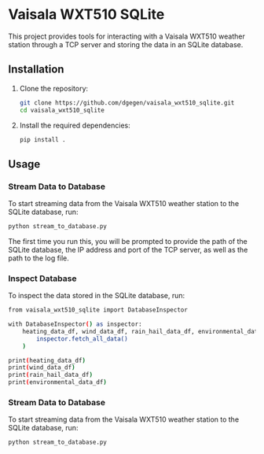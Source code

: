 # Vaisala WXT510 SQLite

This project provides tools for interacting with a Vaisala WXT510 weather station through a TCP server and storing the data in an SQLite database.


## Installation

1. Clone the repository:
    ```sh
    git clone https://github.com/dgegen/vaisala_wxt510_sqlite.git
    cd vaisala_wxt510_sqlite
    ```

2. Install the required dependencies:
    ```sh
    pip install .
    ```


## Usage

### Stream Data to Database

To start streaming data from the Vaisala WXT510 weather station to the SQLite database, run:
```sh
python stream_to_database.py
```
The first time you run this, you will be prompted to provide the path of the SQLite database, the IP address and port of the TCP server, as well as the path to the log file.


### Inspect Database
To inspect the data stored in the SQLite database, run:

```sh
from vaisala_wxt510_sqlite import DatabaseInspector

with DatabaseInspector() as inspector:
    heating_data_df, wind_data_df, rain_hail_data_df, environmental_data_df = (
        inspector.fetch_all_data()
    )

print(heating_data_df)
print(wind_data_df)
print(rain_hail_data_df)
print(environmental_data_df)
```


### Stream Data to Database

To start streaming data from the Vaisala WXT510 weather station to the SQLite database, run:
```sh
python stream_to_database.py
```
